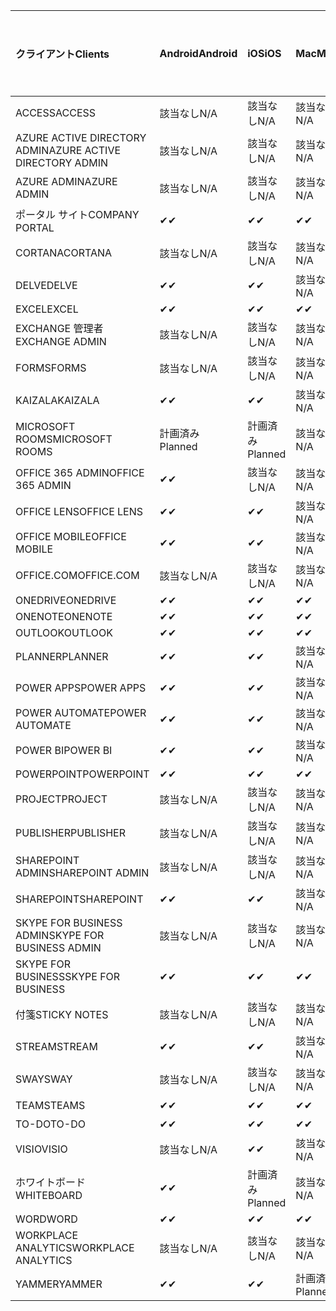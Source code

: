 <!-- This file is generated automatically. Changes made to this file will be overwritten.-->
|<span data-ttu-id="a7b2a-101">クライアント</span><span class="sxs-lookup"><span data-stu-id="a7b2a-101">Clients</span></span>|<span data-ttu-id="a7b2a-102">Android</span><span class="sxs-lookup"><span data-stu-id="a7b2a-102">Android</span></span>|<span data-ttu-id="a7b2a-103">iOS</span><span class="sxs-lookup"><span data-stu-id="a7b2a-103">iOS</span></span>|<span data-ttu-id="a7b2a-104">Mac</span><span class="sxs-lookup"><span data-stu-id="a7b2a-104">Mac</span></span>|<span data-ttu-id="a7b2a-105">Windows 10</span><span class="sxs-lookup"><span data-stu-id="a7b2a-105">Windows 10</span></span><br><span data-ttu-id="a7b2a-106">Desktop</span><span class="sxs-lookup"><span data-stu-id="a7b2a-106">Desktop</span></span>|<span data-ttu-id="a7b2a-107">Windows 10</span><span class="sxs-lookup"><span data-stu-id="a7b2a-107">Windows 10</span></span><br><span data-ttu-id="a7b2a-108">モダン アプリ</span><span class="sxs-lookup"><span data-stu-id="a7b2a-108">Modern Apps</span></span>|
|:-|:-|:-|:-|:-|:-|
|<span data-ttu-id="a7b2a-109">ACCESS</span><span class="sxs-lookup"><span data-stu-id="a7b2a-109">ACCESS</span></span>|<span data-ttu-id="a7b2a-110">該当なし</span><span class="sxs-lookup"><span data-stu-id="a7b2a-110">N/A</span></span>|<span data-ttu-id="a7b2a-111">該当なし</span><span class="sxs-lookup"><span data-stu-id="a7b2a-111">N/A</span></span>|<span data-ttu-id="a7b2a-112">該当なし</span><span class="sxs-lookup"><span data-stu-id="a7b2a-112">N/A</span></span>|<span data-ttu-id="a7b2a-113">✔</span><span class="sxs-lookup"><span data-stu-id="a7b2a-113">✔</span></span>|<span data-ttu-id="a7b2a-114">該当なし</span><span class="sxs-lookup"><span data-stu-id="a7b2a-114">N/A</span></span>|
|<span data-ttu-id="a7b2a-115">AZURE ACTIVE DIRECTORY ADMIN</span><span class="sxs-lookup"><span data-stu-id="a7b2a-115">AZURE ACTIVE DIRECTORY ADMIN</span></span>|<span data-ttu-id="a7b2a-116">該当なし</span><span class="sxs-lookup"><span data-stu-id="a7b2a-116">N/A</span></span>|<span data-ttu-id="a7b2a-117">該当なし</span><span class="sxs-lookup"><span data-stu-id="a7b2a-117">N/A</span></span>|<span data-ttu-id="a7b2a-118">該当なし</span><span class="sxs-lookup"><span data-stu-id="a7b2a-118">N/A</span></span>|<span data-ttu-id="a7b2a-119">✔</span><span class="sxs-lookup"><span data-stu-id="a7b2a-119">✔</span></span>|<span data-ttu-id="a7b2a-120">該当なし</span><span class="sxs-lookup"><span data-stu-id="a7b2a-120">N/A</span></span>|
|<span data-ttu-id="a7b2a-121">AZURE ADMIN</span><span class="sxs-lookup"><span data-stu-id="a7b2a-121">AZURE ADMIN</span></span>|<span data-ttu-id="a7b2a-122">該当なし</span><span class="sxs-lookup"><span data-stu-id="a7b2a-122">N/A</span></span>|<span data-ttu-id="a7b2a-123">該当なし</span><span class="sxs-lookup"><span data-stu-id="a7b2a-123">N/A</span></span>|<span data-ttu-id="a7b2a-124">該当なし</span><span class="sxs-lookup"><span data-stu-id="a7b2a-124">N/A</span></span>|<span data-ttu-id="a7b2a-125">該当なし</span><span class="sxs-lookup"><span data-stu-id="a7b2a-125">N/A</span></span>|<span data-ttu-id="a7b2a-126">該当なし</span><span class="sxs-lookup"><span data-stu-id="a7b2a-126">N/A</span></span>|
|<span data-ttu-id="a7b2a-127">ポータル サイト</span><span class="sxs-lookup"><span data-stu-id="a7b2a-127">COMPANY PORTAL</span></span>|<span data-ttu-id="a7b2a-128">✔</span><span class="sxs-lookup"><span data-stu-id="a7b2a-128">✔</span></span>|<span data-ttu-id="a7b2a-129">✔</span><span class="sxs-lookup"><span data-stu-id="a7b2a-129">✔</span></span>|<span data-ttu-id="a7b2a-130">✔</span><span class="sxs-lookup"><span data-stu-id="a7b2a-130">✔</span></span>|<span data-ttu-id="a7b2a-131">該当なし</span><span class="sxs-lookup"><span data-stu-id="a7b2a-131">N/A</span></span>|<span data-ttu-id="a7b2a-132">✔</span><span class="sxs-lookup"><span data-stu-id="a7b2a-132">✔</span></span>|
|<span data-ttu-id="a7b2a-133">CORTANA</span><span class="sxs-lookup"><span data-stu-id="a7b2a-133">CORTANA</span></span>|<span data-ttu-id="a7b2a-134">該当なし</span><span class="sxs-lookup"><span data-stu-id="a7b2a-134">N/A</span></span>|<span data-ttu-id="a7b2a-135">該当なし</span><span class="sxs-lookup"><span data-stu-id="a7b2a-135">N/A</span></span>|<span data-ttu-id="a7b2a-136">該当なし</span><span class="sxs-lookup"><span data-stu-id="a7b2a-136">N/A</span></span>|<span data-ttu-id="a7b2a-137">該当なし</span><span class="sxs-lookup"><span data-stu-id="a7b2a-137">N/A</span></span>|<span data-ttu-id="a7b2a-138">✔</span><span class="sxs-lookup"><span data-stu-id="a7b2a-138">✔</span></span>|
|<span data-ttu-id="a7b2a-139">DELVE</span><span class="sxs-lookup"><span data-stu-id="a7b2a-139">DELVE</span></span>|<span data-ttu-id="a7b2a-140">✔</span><span class="sxs-lookup"><span data-stu-id="a7b2a-140">✔</span></span>|<span data-ttu-id="a7b2a-141">✔</span><span class="sxs-lookup"><span data-stu-id="a7b2a-141">✔</span></span>|<span data-ttu-id="a7b2a-142">該当なし</span><span class="sxs-lookup"><span data-stu-id="a7b2a-142">N/A</span></span>|<span data-ttu-id="a7b2a-143">該当なし</span><span class="sxs-lookup"><span data-stu-id="a7b2a-143">N/A</span></span>|<span data-ttu-id="a7b2a-144">該当なし</span><span class="sxs-lookup"><span data-stu-id="a7b2a-144">N/A</span></span>|
|<span data-ttu-id="a7b2a-145">EXCEL</span><span class="sxs-lookup"><span data-stu-id="a7b2a-145">EXCEL</span></span>|<span data-ttu-id="a7b2a-146">✔</span><span class="sxs-lookup"><span data-stu-id="a7b2a-146">✔</span></span>|<span data-ttu-id="a7b2a-147">✔</span><span class="sxs-lookup"><span data-stu-id="a7b2a-147">✔</span></span>|<span data-ttu-id="a7b2a-148">✔</span><span class="sxs-lookup"><span data-stu-id="a7b2a-148">✔</span></span>|<span data-ttu-id="a7b2a-149">✔</span><span class="sxs-lookup"><span data-stu-id="a7b2a-149">✔</span></span>|<span data-ttu-id="a7b2a-150">✔</span><span class="sxs-lookup"><span data-stu-id="a7b2a-150">✔</span></span>|
|<span data-ttu-id="a7b2a-151">EXCHANGE 管理者</span><span class="sxs-lookup"><span data-stu-id="a7b2a-151">EXCHANGE ADMIN</span></span>|<span data-ttu-id="a7b2a-152">該当なし</span><span class="sxs-lookup"><span data-stu-id="a7b2a-152">N/A</span></span>|<span data-ttu-id="a7b2a-153">該当なし</span><span class="sxs-lookup"><span data-stu-id="a7b2a-153">N/A</span></span>|<span data-ttu-id="a7b2a-154">該当なし</span><span class="sxs-lookup"><span data-stu-id="a7b2a-154">N/A</span></span>|<span data-ttu-id="a7b2a-155">✔</span><span class="sxs-lookup"><span data-stu-id="a7b2a-155">✔</span></span>|<span data-ttu-id="a7b2a-156">該当なし</span><span class="sxs-lookup"><span data-stu-id="a7b2a-156">N/A</span></span>|
|<span data-ttu-id="a7b2a-157">FORMS</span><span class="sxs-lookup"><span data-stu-id="a7b2a-157">FORMS</span></span>|<span data-ttu-id="a7b2a-158">該当なし</span><span class="sxs-lookup"><span data-stu-id="a7b2a-158">N/A</span></span>|<span data-ttu-id="a7b2a-159">該当なし</span><span class="sxs-lookup"><span data-stu-id="a7b2a-159">N/A</span></span>|<span data-ttu-id="a7b2a-160">該当なし</span><span class="sxs-lookup"><span data-stu-id="a7b2a-160">N/A</span></span>|<span data-ttu-id="a7b2a-161">該当なし</span><span class="sxs-lookup"><span data-stu-id="a7b2a-161">N/A</span></span>|<span data-ttu-id="a7b2a-162">該当なし</span><span class="sxs-lookup"><span data-stu-id="a7b2a-162">N/A</span></span>|
|<span data-ttu-id="a7b2a-163">KAIZALA</span><span class="sxs-lookup"><span data-stu-id="a7b2a-163">KAIZALA</span></span>|<span data-ttu-id="a7b2a-164">✔</span><span class="sxs-lookup"><span data-stu-id="a7b2a-164">✔</span></span>|<span data-ttu-id="a7b2a-165">✔</span><span class="sxs-lookup"><span data-stu-id="a7b2a-165">✔</span></span>|<span data-ttu-id="a7b2a-166">該当なし</span><span class="sxs-lookup"><span data-stu-id="a7b2a-166">N/A</span></span>|<span data-ttu-id="a7b2a-167">該当なし</span><span class="sxs-lookup"><span data-stu-id="a7b2a-167">N/A</span></span>|<span data-ttu-id="a7b2a-168">該当なし</span><span class="sxs-lookup"><span data-stu-id="a7b2a-168">N/A</span></span>|
|<span data-ttu-id="a7b2a-169">MICROSOFT ROOMS</span><span class="sxs-lookup"><span data-stu-id="a7b2a-169">MICROSOFT ROOMS</span></span>|<span data-ttu-id="a7b2a-170">計画済み</span><span class="sxs-lookup"><span data-stu-id="a7b2a-170">Planned</span></span>|<span data-ttu-id="a7b2a-171">計画済み</span><span class="sxs-lookup"><span data-stu-id="a7b2a-171">Planned</span></span>|<span data-ttu-id="a7b2a-172">該当なし</span><span class="sxs-lookup"><span data-stu-id="a7b2a-172">N/A</span></span>|<span data-ttu-id="a7b2a-173">該当なし</span><span class="sxs-lookup"><span data-stu-id="a7b2a-173">N/A</span></span>|<span data-ttu-id="a7b2a-174">該当なし</span><span class="sxs-lookup"><span data-stu-id="a7b2a-174">N/A</span></span>|
|<span data-ttu-id="a7b2a-175">OFFICE 365 ADMIN</span><span class="sxs-lookup"><span data-stu-id="a7b2a-175">OFFICE 365 ADMIN</span></span>|<span data-ttu-id="a7b2a-176">✔</span><span class="sxs-lookup"><span data-stu-id="a7b2a-176">✔</span></span>|<span data-ttu-id="a7b2a-177">該当なし</span><span class="sxs-lookup"><span data-stu-id="a7b2a-177">N/A</span></span>|<span data-ttu-id="a7b2a-178">該当なし</span><span class="sxs-lookup"><span data-stu-id="a7b2a-178">N/A</span></span>|<span data-ttu-id="a7b2a-179">該当なし</span><span class="sxs-lookup"><span data-stu-id="a7b2a-179">N/A</span></span>|<span data-ttu-id="a7b2a-180">該当なし</span><span class="sxs-lookup"><span data-stu-id="a7b2a-180">N/A</span></span>|
|<span data-ttu-id="a7b2a-181">OFFICE LENS</span><span class="sxs-lookup"><span data-stu-id="a7b2a-181">OFFICE LENS</span></span>|<span data-ttu-id="a7b2a-182">✔</span><span class="sxs-lookup"><span data-stu-id="a7b2a-182">✔</span></span>|<span data-ttu-id="a7b2a-183">✔</span><span class="sxs-lookup"><span data-stu-id="a7b2a-183">✔</span></span>|<span data-ttu-id="a7b2a-184">該当なし</span><span class="sxs-lookup"><span data-stu-id="a7b2a-184">N/A</span></span>|<span data-ttu-id="a7b2a-185">該当なし</span><span class="sxs-lookup"><span data-stu-id="a7b2a-185">N/A</span></span>|<span data-ttu-id="a7b2a-186">✔</span><span class="sxs-lookup"><span data-stu-id="a7b2a-186">✔</span></span>|
|<span data-ttu-id="a7b2a-187">OFFICE MOBILE</span><span class="sxs-lookup"><span data-stu-id="a7b2a-187">OFFICE MOBILE</span></span>|<span data-ttu-id="a7b2a-188">✔</span><span class="sxs-lookup"><span data-stu-id="a7b2a-188">✔</span></span>|<span data-ttu-id="a7b2a-189">✔</span><span class="sxs-lookup"><span data-stu-id="a7b2a-189">✔</span></span>|<span data-ttu-id="a7b2a-190">該当なし</span><span class="sxs-lookup"><span data-stu-id="a7b2a-190">N/A</span></span>|<span data-ttu-id="a7b2a-191">該当なし</span><span class="sxs-lookup"><span data-stu-id="a7b2a-191">N/A</span></span>|<span data-ttu-id="a7b2a-192">該当なし</span><span class="sxs-lookup"><span data-stu-id="a7b2a-192">N/A</span></span>|
|<span data-ttu-id="a7b2a-193">OFFICE.COM</span><span class="sxs-lookup"><span data-stu-id="a7b2a-193">OFFICE.COM</span></span>|<span data-ttu-id="a7b2a-194">該当なし</span><span class="sxs-lookup"><span data-stu-id="a7b2a-194">N/A</span></span>|<span data-ttu-id="a7b2a-195">該当なし</span><span class="sxs-lookup"><span data-stu-id="a7b2a-195">N/A</span></span>|<span data-ttu-id="a7b2a-196">該当なし</span><span class="sxs-lookup"><span data-stu-id="a7b2a-196">N/A</span></span>|<span data-ttu-id="a7b2a-197">該当なし</span><span class="sxs-lookup"><span data-stu-id="a7b2a-197">N/A</span></span>|<span data-ttu-id="a7b2a-198">✔</span><span class="sxs-lookup"><span data-stu-id="a7b2a-198">✔</span></span>|
|<span data-ttu-id="a7b2a-199">ONEDRIVE</span><span class="sxs-lookup"><span data-stu-id="a7b2a-199">ONEDRIVE</span></span>|<span data-ttu-id="a7b2a-200">✔</span><span class="sxs-lookup"><span data-stu-id="a7b2a-200">✔</span></span>|<span data-ttu-id="a7b2a-201">✔</span><span class="sxs-lookup"><span data-stu-id="a7b2a-201">✔</span></span>|<span data-ttu-id="a7b2a-202">✔</span><span class="sxs-lookup"><span data-stu-id="a7b2a-202">✔</span></span>|<span data-ttu-id="a7b2a-203">✔</span><span class="sxs-lookup"><span data-stu-id="a7b2a-203">✔</span></span>|<span data-ttu-id="a7b2a-204">✔</span><span class="sxs-lookup"><span data-stu-id="a7b2a-204">✔</span></span>|
|<span data-ttu-id="a7b2a-205">ONENOTE</span><span class="sxs-lookup"><span data-stu-id="a7b2a-205">ONENOTE</span></span>|<span data-ttu-id="a7b2a-206">✔</span><span class="sxs-lookup"><span data-stu-id="a7b2a-206">✔</span></span>|<span data-ttu-id="a7b2a-207">✔</span><span class="sxs-lookup"><span data-stu-id="a7b2a-207">✔</span></span>|<span data-ttu-id="a7b2a-208">✔</span><span class="sxs-lookup"><span data-stu-id="a7b2a-208">✔</span></span>|<span data-ttu-id="a7b2a-209">✔</span><span class="sxs-lookup"><span data-stu-id="a7b2a-209">✔</span></span>|<span data-ttu-id="a7b2a-210">✔</span><span class="sxs-lookup"><span data-stu-id="a7b2a-210">✔</span></span>|
|<span data-ttu-id="a7b2a-211">OUTLOOK</span><span class="sxs-lookup"><span data-stu-id="a7b2a-211">OUTLOOK</span></span>|<span data-ttu-id="a7b2a-212">✔</span><span class="sxs-lookup"><span data-stu-id="a7b2a-212">✔</span></span>|<span data-ttu-id="a7b2a-213">✔</span><span class="sxs-lookup"><span data-stu-id="a7b2a-213">✔</span></span>|<span data-ttu-id="a7b2a-214">✔</span><span class="sxs-lookup"><span data-stu-id="a7b2a-214">✔</span></span>|<span data-ttu-id="a7b2a-215">✔</span><span class="sxs-lookup"><span data-stu-id="a7b2a-215">✔</span></span>|<span data-ttu-id="a7b2a-216">✔</span><span class="sxs-lookup"><span data-stu-id="a7b2a-216">✔</span></span>|
|<span data-ttu-id="a7b2a-217">PLANNER</span><span class="sxs-lookup"><span data-stu-id="a7b2a-217">PLANNER</span></span>|<span data-ttu-id="a7b2a-218">✔</span><span class="sxs-lookup"><span data-stu-id="a7b2a-218">✔</span></span>|<span data-ttu-id="a7b2a-219">✔</span><span class="sxs-lookup"><span data-stu-id="a7b2a-219">✔</span></span>|<span data-ttu-id="a7b2a-220">該当なし</span><span class="sxs-lookup"><span data-stu-id="a7b2a-220">N/A</span></span>|<span data-ttu-id="a7b2a-221">該当なし</span><span class="sxs-lookup"><span data-stu-id="a7b2a-221">N/A</span></span>|<span data-ttu-id="a7b2a-222">該当なし</span><span class="sxs-lookup"><span data-stu-id="a7b2a-222">N/A</span></span>|
|<span data-ttu-id="a7b2a-223">POWER APPS</span><span class="sxs-lookup"><span data-stu-id="a7b2a-223">POWER APPS</span></span>|<span data-ttu-id="a7b2a-224">✔</span><span class="sxs-lookup"><span data-stu-id="a7b2a-224">✔</span></span>|<span data-ttu-id="a7b2a-225">✔</span><span class="sxs-lookup"><span data-stu-id="a7b2a-225">✔</span></span>|<span data-ttu-id="a7b2a-226">該当なし</span><span class="sxs-lookup"><span data-stu-id="a7b2a-226">N/A</span></span>|<span data-ttu-id="a7b2a-227">該当なし</span><span class="sxs-lookup"><span data-stu-id="a7b2a-227">N/A</span></span>|<span data-ttu-id="a7b2a-228">✔</span><span class="sxs-lookup"><span data-stu-id="a7b2a-228">✔</span></span>|
|<span data-ttu-id="a7b2a-229">POWER AUTOMATE</span><span class="sxs-lookup"><span data-stu-id="a7b2a-229">POWER AUTOMATE</span></span>|<span data-ttu-id="a7b2a-230">✔</span><span class="sxs-lookup"><span data-stu-id="a7b2a-230">✔</span></span>|<span data-ttu-id="a7b2a-231">✔</span><span class="sxs-lookup"><span data-stu-id="a7b2a-231">✔</span></span>|<span data-ttu-id="a7b2a-232">該当なし</span><span class="sxs-lookup"><span data-stu-id="a7b2a-232">N/A</span></span>|<span data-ttu-id="a7b2a-233">該当なし</span><span class="sxs-lookup"><span data-stu-id="a7b2a-233">N/A</span></span>|<span data-ttu-id="a7b2a-234">該当なし</span><span class="sxs-lookup"><span data-stu-id="a7b2a-234">N/A</span></span>|
|<span data-ttu-id="a7b2a-235">POWER BI</span><span class="sxs-lookup"><span data-stu-id="a7b2a-235">POWER BI</span></span>|<span data-ttu-id="a7b2a-236">✔</span><span class="sxs-lookup"><span data-stu-id="a7b2a-236">✔</span></span>|<span data-ttu-id="a7b2a-237">✔</span><span class="sxs-lookup"><span data-stu-id="a7b2a-237">✔</span></span>|<span data-ttu-id="a7b2a-238">該当なし</span><span class="sxs-lookup"><span data-stu-id="a7b2a-238">N/A</span></span>|<span data-ttu-id="a7b2a-239">✔</span><span class="sxs-lookup"><span data-stu-id="a7b2a-239">✔</span></span>|<span data-ttu-id="a7b2a-240">✔</span><span class="sxs-lookup"><span data-stu-id="a7b2a-240">✔</span></span>|
|<span data-ttu-id="a7b2a-241">POWERPOINT</span><span class="sxs-lookup"><span data-stu-id="a7b2a-241">POWERPOINT</span></span>|<span data-ttu-id="a7b2a-242">✔</span><span class="sxs-lookup"><span data-stu-id="a7b2a-242">✔</span></span>|<span data-ttu-id="a7b2a-243">✔</span><span class="sxs-lookup"><span data-stu-id="a7b2a-243">✔</span></span>|<span data-ttu-id="a7b2a-244">✔</span><span class="sxs-lookup"><span data-stu-id="a7b2a-244">✔</span></span>|<span data-ttu-id="a7b2a-245">✔</span><span class="sxs-lookup"><span data-stu-id="a7b2a-245">✔</span></span>|<span data-ttu-id="a7b2a-246">✔</span><span class="sxs-lookup"><span data-stu-id="a7b2a-246">✔</span></span>|
|<span data-ttu-id="a7b2a-247">PROJECT</span><span class="sxs-lookup"><span data-stu-id="a7b2a-247">PROJECT</span></span>|<span data-ttu-id="a7b2a-248">該当なし</span><span class="sxs-lookup"><span data-stu-id="a7b2a-248">N/A</span></span>|<span data-ttu-id="a7b2a-249">該当なし</span><span class="sxs-lookup"><span data-stu-id="a7b2a-249">N/A</span></span>|<span data-ttu-id="a7b2a-250">該当なし</span><span class="sxs-lookup"><span data-stu-id="a7b2a-250">N/A</span></span>|<span data-ttu-id="a7b2a-251">✔</span><span class="sxs-lookup"><span data-stu-id="a7b2a-251">✔</span></span>|<span data-ttu-id="a7b2a-252">該当なし</span><span class="sxs-lookup"><span data-stu-id="a7b2a-252">N/A</span></span>|
|<span data-ttu-id="a7b2a-253">PUBLISHER</span><span class="sxs-lookup"><span data-stu-id="a7b2a-253">PUBLISHER</span></span>|<span data-ttu-id="a7b2a-254">該当なし</span><span class="sxs-lookup"><span data-stu-id="a7b2a-254">N/A</span></span>|<span data-ttu-id="a7b2a-255">該当なし</span><span class="sxs-lookup"><span data-stu-id="a7b2a-255">N/A</span></span>|<span data-ttu-id="a7b2a-256">該当なし</span><span class="sxs-lookup"><span data-stu-id="a7b2a-256">N/A</span></span>|<span data-ttu-id="a7b2a-257">✔</span><span class="sxs-lookup"><span data-stu-id="a7b2a-257">✔</span></span>|<span data-ttu-id="a7b2a-258">該当なし</span><span class="sxs-lookup"><span data-stu-id="a7b2a-258">N/A</span></span>|
|<span data-ttu-id="a7b2a-259">SHAREPOINT ADMIN</span><span class="sxs-lookup"><span data-stu-id="a7b2a-259">SHAREPOINT ADMIN</span></span>|<span data-ttu-id="a7b2a-260">該当なし</span><span class="sxs-lookup"><span data-stu-id="a7b2a-260">N/A</span></span>|<span data-ttu-id="a7b2a-261">該当なし</span><span class="sxs-lookup"><span data-stu-id="a7b2a-261">N/A</span></span>|<span data-ttu-id="a7b2a-262">該当なし</span><span class="sxs-lookup"><span data-stu-id="a7b2a-262">N/A</span></span>|<span data-ttu-id="a7b2a-263">✔</span><span class="sxs-lookup"><span data-stu-id="a7b2a-263">✔</span></span>|<span data-ttu-id="a7b2a-264">該当なし</span><span class="sxs-lookup"><span data-stu-id="a7b2a-264">N/A</span></span>|
|<span data-ttu-id="a7b2a-265">SHAREPOINT</span><span class="sxs-lookup"><span data-stu-id="a7b2a-265">SHAREPOINT</span></span>|<span data-ttu-id="a7b2a-266">✔</span><span class="sxs-lookup"><span data-stu-id="a7b2a-266">✔</span></span>|<span data-ttu-id="a7b2a-267">✔</span><span class="sxs-lookup"><span data-stu-id="a7b2a-267">✔</span></span>|<span data-ttu-id="a7b2a-268">該当なし</span><span class="sxs-lookup"><span data-stu-id="a7b2a-268">N/A</span></span>|<span data-ttu-id="a7b2a-269">該当なし</span><span class="sxs-lookup"><span data-stu-id="a7b2a-269">N/A</span></span>|<span data-ttu-id="a7b2a-270">該当なし</span><span class="sxs-lookup"><span data-stu-id="a7b2a-270">N/A</span></span>|
|<span data-ttu-id="a7b2a-271">SKYPE FOR BUSINESS ADMIN</span><span class="sxs-lookup"><span data-stu-id="a7b2a-271">SKYPE FOR BUSINESS ADMIN</span></span>|<span data-ttu-id="a7b2a-272">該当なし</span><span class="sxs-lookup"><span data-stu-id="a7b2a-272">N/A</span></span>|<span data-ttu-id="a7b2a-273">該当なし</span><span class="sxs-lookup"><span data-stu-id="a7b2a-273">N/A</span></span>|<span data-ttu-id="a7b2a-274">該当なし</span><span class="sxs-lookup"><span data-stu-id="a7b2a-274">N/A</span></span>|<span data-ttu-id="a7b2a-275">✔</span><span class="sxs-lookup"><span data-stu-id="a7b2a-275">✔</span></span>|<span data-ttu-id="a7b2a-276">該当なし</span><span class="sxs-lookup"><span data-stu-id="a7b2a-276">N/A</span></span>|
|<span data-ttu-id="a7b2a-277">SKYPE FOR BUSINESS</span><span class="sxs-lookup"><span data-stu-id="a7b2a-277">SKYPE FOR BUSINESS</span></span>|<span data-ttu-id="a7b2a-278">✔</span><span class="sxs-lookup"><span data-stu-id="a7b2a-278">✔</span></span>|<span data-ttu-id="a7b2a-279">✔</span><span class="sxs-lookup"><span data-stu-id="a7b2a-279">✔</span></span>|<span data-ttu-id="a7b2a-280">✔</span><span class="sxs-lookup"><span data-stu-id="a7b2a-280">✔</span></span>|<span data-ttu-id="a7b2a-281">✔</span><span class="sxs-lookup"><span data-stu-id="a7b2a-281">✔</span></span>|<span data-ttu-id="a7b2a-282">該当なし</span><span class="sxs-lookup"><span data-stu-id="a7b2a-282">N/A</span></span>|
|<span data-ttu-id="a7b2a-283">付箋</span><span class="sxs-lookup"><span data-stu-id="a7b2a-283">STICKY NOTES</span></span>|<span data-ttu-id="a7b2a-284">該当なし</span><span class="sxs-lookup"><span data-stu-id="a7b2a-284">N/A</span></span>|<span data-ttu-id="a7b2a-285">該当なし</span><span class="sxs-lookup"><span data-stu-id="a7b2a-285">N/A</span></span>|<span data-ttu-id="a7b2a-286">該当なし</span><span class="sxs-lookup"><span data-stu-id="a7b2a-286">N/A</span></span>|<span data-ttu-id="a7b2a-287">該当なし</span><span class="sxs-lookup"><span data-stu-id="a7b2a-287">N/A</span></span>|<span data-ttu-id="a7b2a-288">✔</span><span class="sxs-lookup"><span data-stu-id="a7b2a-288">✔</span></span>|
|<span data-ttu-id="a7b2a-289">STREAM</span><span class="sxs-lookup"><span data-stu-id="a7b2a-289">STREAM</span></span>|<span data-ttu-id="a7b2a-290">✔</span><span class="sxs-lookup"><span data-stu-id="a7b2a-290">✔</span></span>|<span data-ttu-id="a7b2a-291">✔</span><span class="sxs-lookup"><span data-stu-id="a7b2a-291">✔</span></span>|<span data-ttu-id="a7b2a-292">該当なし</span><span class="sxs-lookup"><span data-stu-id="a7b2a-292">N/A</span></span>|<span data-ttu-id="a7b2a-293">該当なし</span><span class="sxs-lookup"><span data-stu-id="a7b2a-293">N/A</span></span>|<span data-ttu-id="a7b2a-294">該当なし</span><span class="sxs-lookup"><span data-stu-id="a7b2a-294">N/A</span></span>|
|<span data-ttu-id="a7b2a-295">SWAY</span><span class="sxs-lookup"><span data-stu-id="a7b2a-295">SWAY</span></span>|<span data-ttu-id="a7b2a-296">該当なし</span><span class="sxs-lookup"><span data-stu-id="a7b2a-296">N/A</span></span>|<span data-ttu-id="a7b2a-297">該当なし</span><span class="sxs-lookup"><span data-stu-id="a7b2a-297">N/A</span></span>|<span data-ttu-id="a7b2a-298">該当なし</span><span class="sxs-lookup"><span data-stu-id="a7b2a-298">N/A</span></span>|<span data-ttu-id="a7b2a-299">該当なし</span><span class="sxs-lookup"><span data-stu-id="a7b2a-299">N/A</span></span>|<span data-ttu-id="a7b2a-300">✔</span><span class="sxs-lookup"><span data-stu-id="a7b2a-300">✔</span></span>|
|<span data-ttu-id="a7b2a-301">TEAMS</span><span class="sxs-lookup"><span data-stu-id="a7b2a-301">TEAMS</span></span>|<span data-ttu-id="a7b2a-302">✔</span><span class="sxs-lookup"><span data-stu-id="a7b2a-302">✔</span></span>|<span data-ttu-id="a7b2a-303">✔</span><span class="sxs-lookup"><span data-stu-id="a7b2a-303">✔</span></span>|<span data-ttu-id="a7b2a-304">✔</span><span class="sxs-lookup"><span data-stu-id="a7b2a-304">✔</span></span>|<span data-ttu-id="a7b2a-305">計画済み</span><span class="sxs-lookup"><span data-stu-id="a7b2a-305">Planned</span></span>|<span data-ttu-id="a7b2a-306">該当なし</span><span class="sxs-lookup"><span data-stu-id="a7b2a-306">N/A</span></span>|
|<span data-ttu-id="a7b2a-307">TO-DO</span><span class="sxs-lookup"><span data-stu-id="a7b2a-307">TO-DO</span></span>|<span data-ttu-id="a7b2a-308">✔</span><span class="sxs-lookup"><span data-stu-id="a7b2a-308">✔</span></span>|<span data-ttu-id="a7b2a-309">✔</span><span class="sxs-lookup"><span data-stu-id="a7b2a-309">✔</span></span>|<span data-ttu-id="a7b2a-310">✔</span><span class="sxs-lookup"><span data-stu-id="a7b2a-310">✔</span></span>|<span data-ttu-id="a7b2a-311">該当なし</span><span class="sxs-lookup"><span data-stu-id="a7b2a-311">N/A</span></span>|<span data-ttu-id="a7b2a-312">✔</span><span class="sxs-lookup"><span data-stu-id="a7b2a-312">✔</span></span>|
|<span data-ttu-id="a7b2a-313">VISIO</span><span class="sxs-lookup"><span data-stu-id="a7b2a-313">VISIO</span></span>|<span data-ttu-id="a7b2a-314">該当なし</span><span class="sxs-lookup"><span data-stu-id="a7b2a-314">N/A</span></span>|<span data-ttu-id="a7b2a-315">✔</span><span class="sxs-lookup"><span data-stu-id="a7b2a-315">✔</span></span>|<span data-ttu-id="a7b2a-316">該当なし</span><span class="sxs-lookup"><span data-stu-id="a7b2a-316">N/A</span></span>|<span data-ttu-id="a7b2a-317">✔</span><span class="sxs-lookup"><span data-stu-id="a7b2a-317">✔</span></span>|<span data-ttu-id="a7b2a-318">該当なし</span><span class="sxs-lookup"><span data-stu-id="a7b2a-318">N/A</span></span>|
|<span data-ttu-id="a7b2a-319">ホワイトボード</span><span class="sxs-lookup"><span data-stu-id="a7b2a-319">WHITEBOARD</span></span>|<span data-ttu-id="a7b2a-320">✔</span><span class="sxs-lookup"><span data-stu-id="a7b2a-320">✔</span></span>|<span data-ttu-id="a7b2a-321">計画済み</span><span class="sxs-lookup"><span data-stu-id="a7b2a-321">Planned</span></span>|<span data-ttu-id="a7b2a-322">該当なし</span><span class="sxs-lookup"><span data-stu-id="a7b2a-322">N/A</span></span>|<span data-ttu-id="a7b2a-323">該当なし</span><span class="sxs-lookup"><span data-stu-id="a7b2a-323">N/A</span></span>|<span data-ttu-id="a7b2a-324">✔</span><span class="sxs-lookup"><span data-stu-id="a7b2a-324">✔</span></span>|
|<span data-ttu-id="a7b2a-325">WORD</span><span class="sxs-lookup"><span data-stu-id="a7b2a-325">WORD</span></span>|<span data-ttu-id="a7b2a-326">✔</span><span class="sxs-lookup"><span data-stu-id="a7b2a-326">✔</span></span>|<span data-ttu-id="a7b2a-327">✔</span><span class="sxs-lookup"><span data-stu-id="a7b2a-327">✔</span></span>|<span data-ttu-id="a7b2a-328">✔</span><span class="sxs-lookup"><span data-stu-id="a7b2a-328">✔</span></span>|<span data-ttu-id="a7b2a-329">✔</span><span class="sxs-lookup"><span data-stu-id="a7b2a-329">✔</span></span>|<span data-ttu-id="a7b2a-330">✔</span><span class="sxs-lookup"><span data-stu-id="a7b2a-330">✔</span></span>|
|<span data-ttu-id="a7b2a-331">WORKPLACE ANALYTICS</span><span class="sxs-lookup"><span data-stu-id="a7b2a-331">WORKPLACE ANALYTICS</span></span>|<span data-ttu-id="a7b2a-332">該当なし</span><span class="sxs-lookup"><span data-stu-id="a7b2a-332">N/A</span></span>|<span data-ttu-id="a7b2a-333">該当なし</span><span class="sxs-lookup"><span data-stu-id="a7b2a-333">N/A</span></span>|<span data-ttu-id="a7b2a-334">該当なし</span><span class="sxs-lookup"><span data-stu-id="a7b2a-334">N/A</span></span>|<span data-ttu-id="a7b2a-335">該当なし</span><span class="sxs-lookup"><span data-stu-id="a7b2a-335">N/A</span></span>|<span data-ttu-id="a7b2a-336">該当なし</span><span class="sxs-lookup"><span data-stu-id="a7b2a-336">N/A</span></span>|
|<span data-ttu-id="a7b2a-337">YAMMER</span><span class="sxs-lookup"><span data-stu-id="a7b2a-337">YAMMER</span></span>|<span data-ttu-id="a7b2a-338">✔</span><span class="sxs-lookup"><span data-stu-id="a7b2a-338">✔</span></span>|<span data-ttu-id="a7b2a-339">✔</span><span class="sxs-lookup"><span data-stu-id="a7b2a-339">✔</span></span>|<span data-ttu-id="a7b2a-340">計画済み</span><span class="sxs-lookup"><span data-stu-id="a7b2a-340">Planned</span></span>|<span data-ttu-id="a7b2a-341">計画済み</span><span class="sxs-lookup"><span data-stu-id="a7b2a-341">Planned</span></span>|<span data-ttu-id="a7b2a-342">N/A</span><span class="sxs-lookup"><span data-stu-id="a7b2a-342">N/A</span></span>|
